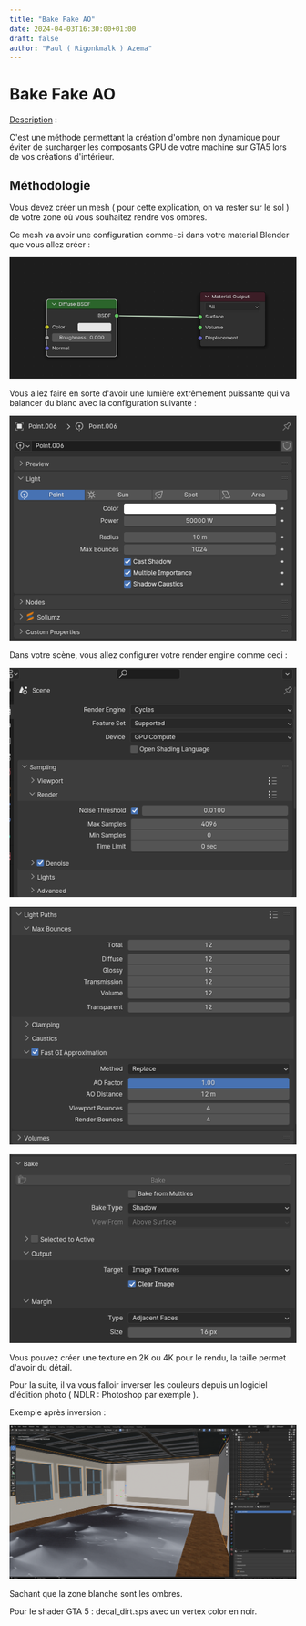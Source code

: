 ```yaml
---
title: "Bake Fake AO"
date: 2024-04-03T16:30:00+01:00
draft: false
author: "Paul ( Rigonkmalk ) Azema"
---
```


# Bake Fake AO

<u>Description</u> :

C'est une méthode permettant la création d'ombre non dynamique pour éviter de surcharger les composants GPU de votre machine sur GTA5 lors de vos créations d'intérieur.

## Méthodologie

Vous devez créer un mesh ( pour cette explication, on va rester sur le sol ) de votre zone où vous souhaitez rendre vos ombres.

Ce mesh va avoir une configuration comme-ci dans votre material Blender que vous allez créer :

![img.png](/gta5/images/ao/materials.png)

Vous allez faire en sorte d'avoir une lumière extrêmement puissante qui va balancer du blanc avec la configuration suivante :

![Cast Configuration](/gta5/images/ao/cast.png)

Dans votre scène, vous allez configurer votre render engine comme ceci :

![render engine](/gta5/images/ao/render1.png)

![light path](/gta5/images/ao/render2.png)

![Bake](/gta5/images/ao/render3.png)

Vous pouvez créer une texture en 2K ou 4K pour le rendu, la taille permet d'avoir du détail.

Pour la suite, il va vous falloir inverser les couleurs depuis un logiciel d'édition photo ( NDLR : Photoshop par exemple ).

Exemple après inversion :

![Inversion example](/gta5/images/ao/invert.png)

Sachant que la zone blanche sont les ombres.

Pour le shader GTA 5 : decal_dirt.sps avec un vertex color en noir.


